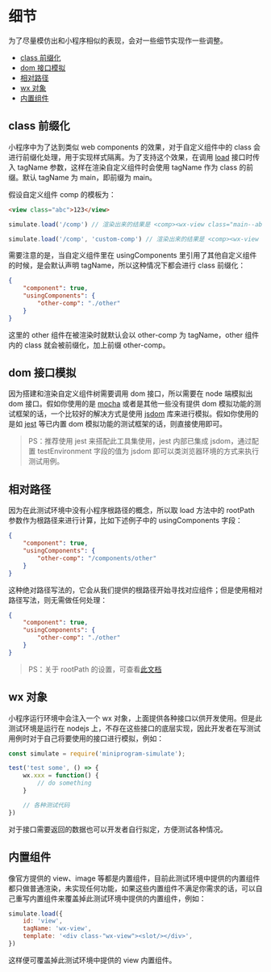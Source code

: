 # 细节

为了尽量模仿出和小程序相似的表现，会对一些细节实现作一些调整。

* [class 前缀化](#class-前缀化)
* [dom 接口模拟](#dom-接口模拟)
* [相对路径](#相对路径)
* [wx 对象](#wx-对象)
* [内置组件](#内置组件)

## class 前缀化

小程序中为了达到类似 web components 的效果，对于自定义组件中的 class 会进行前缀化处理，用于实现样式隔离。为了支持这个效果，在调用 [load](./api.md#loadcomponentpath-tagname-options--loaddefinition) 接口时传入 tagName 参数，这样在渲染自定义组件时会使用 tagName 作为 class 的前缀。默认 tagName 为 main，即前缀为 main。

假设自定义组件 comp 的模板为：

```html
<view class="abc">123</view>
```

```js
simulate.load('/comp') // 渲染出来的结果是 <comp><wx-view class="main--abc">123</wx-view></comp>

simulate.load('/comp', 'custom-comp') // 渲染出来的结果是 <comp><wx-view class="custom-comp--abc">123</wx-view></comp>
```

需要注意的是，当自定义组件里在 usingComponents 里引用了其他自定义组件的时候，是会默认声明 tagName，所以这种情况下都会进行 class 前缀化：

```json
{
    "component": true,
    "usingComponents": {
        "other-comp": "./other"
    }
}
```

这里的 other 组件在被渲染时就默认会以 other-comp 为 tagName，other 组件内的 class 就会被前缀化，加上前缀 other-comp。

## dom 接口模拟

因为搭建和渲染自定义组件树需要调用 dom 接口，所以需要在 node 端模拟出 dom 接口。假如你使用的是 [mocha](https://www.npmjs.com/package/mocha) 或者是其他一些没有提供 dom 模拟功能的测试框架的话，一个比较好的解决方式是使用 [jsdom](https://www.npmjs.com/package/jsdom) 库来进行模拟。假如你使用的是如 [jest](https://www.npmjs.com/package/jest) 等已内置 dom 模拟功能的测试框架的话，则直接使用即可。

> PS：推荐使用 jest 来搭配此工具集使用，jest 内部已集成 jsdom，通过配置 testEnvironment 字段的值为 jsdom 即可以类浏览器环境的方式来执行测试用例。

## 相对路径

因为在此测试环境中没有小程序根路径的概念，所以取 load 方法中的 rootPath 参数作为根路径来进行计算，比如下述例子中的 usingComponents 字段：

```json
{
    "component": true,
    "usingComponents": {
        "other-comp": "/components/other"
    }
}
```

这种绝对路径写法的，它会从我们提供的根路径开始寻找对应组件；但是使用相对路径写法，则无需做任何处理：

```json
{
    "component": true,
    "usingComponents": {
        "other-comp": "./other"
    }
}
```

> PS：关于 rootPath 的设置，可查看[此文档](./api.md#options)

## wx 对象

小程序运行环境中会注入一个 wx 对象，上面提供各种接口以供开发使用。但是此测试环境是运行在 nodejs 上，不存在这些接口的底层实现，因此开发者在写测试用例时对于自己将要使用的接口进行模拟，例如：

```js
const simulate = require('miniprogram-simulate');

test('test some', () => {
    wx.xxx = function() {
        // do something
    }

    // 各种测试代码
})
```

对于接口需要返回的数据也可以开发者自行拟定，方便测试各种情况。

## 内置组件

像官方提供的 view、image 等都是内置组件，目前此测试环境中提供的内置组件都只做普通渲染，未实现任何功能，如果这些内置组件不满足你需求的话，可以自己重写内置组件来覆盖掉此测试环境中提供的内置组件，例如：

```js
simulate.load({
    id: 'view',
    tagName: 'wx-view',
    template: '<div class-"wx-view"><slot/></div>',
})
```

这样便可覆盖掉此测试环境中提供的 view 内置组件。
